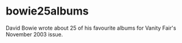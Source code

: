 # bowie25albums
David Bowie wrote about 25 of his favourite albums for Vanity Fair's November 2003 issue.
